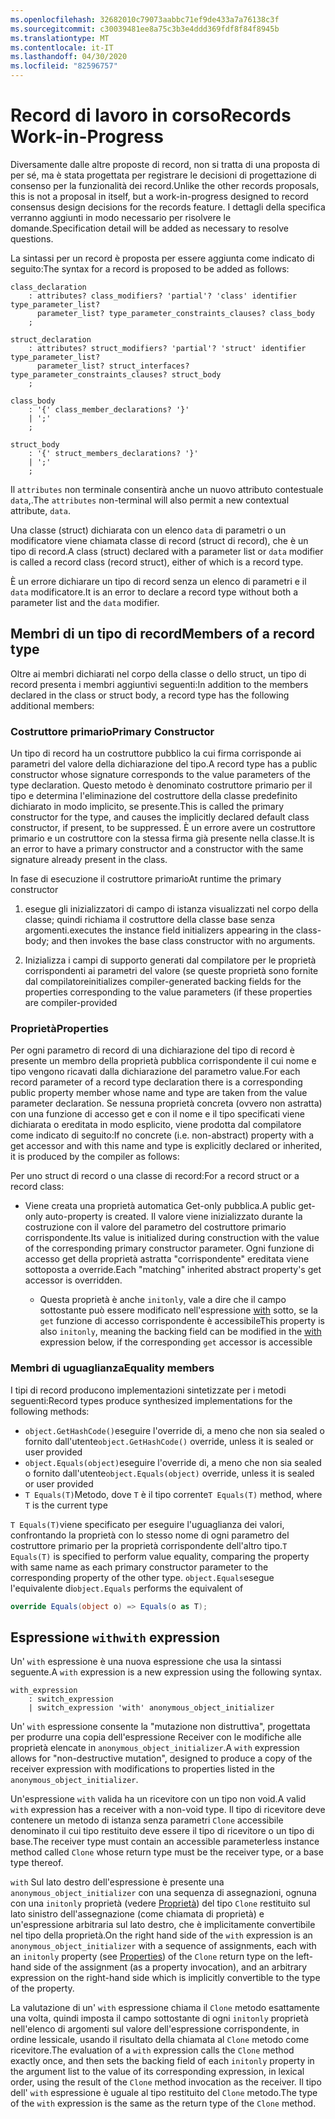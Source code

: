 ```yaml
---
ms.openlocfilehash: 32682010c79073aabbc71ef9de433a7a76138c3f
ms.sourcegitcommit: c30039481ee8a75c3b3e4ddd369fdf8f84f8945b
ms.translationtype: MT
ms.contentlocale: it-IT
ms.lasthandoff: 04/30/2020
ms.locfileid: "82596757"
---
```

# <a name="records-work-in-progress"></a><span data-ttu-id="d7365-101">Record di lavoro in corso</span><span class="sxs-lookup"><span data-stu-id="d7365-101">Records Work-in-Progress</span></span>

<span data-ttu-id="d7365-102">Diversamente dalle altre proposte di record, non si tratta di una proposta di per sé, ma è stata progettata per registrare le decisioni di progettazione di consenso per la funzionalità dei record.</span><span class="sxs-lookup"><span data-stu-id="d7365-102">Unlike the other records proposals, this is not a proposal in itself, but a work-in-progress designed to record consensus design decisions for the records feature.</span></span> <span data-ttu-id="d7365-103">I dettagli della specifica verranno aggiunti in modo necessario per risolvere le domande.</span><span class="sxs-lookup"><span data-stu-id="d7365-103">Specification detail will be added as necessary to resolve questions.</span></span>

<span data-ttu-id="d7365-104">La sintassi per un record è proposta per essere aggiunta come indicato di seguito:</span><span class="sxs-lookup"><span data-stu-id="d7365-104">The syntax for a record is proposed to be added as follows:</span></span>

```antlr
class_declaration
    : attributes? class_modifiers? 'partial'? 'class' identifier type_parameter_list?
      parameter_list? type_parameter_constraints_clauses? class_body
    ;

struct_declaration
    : attributes? struct_modifiers? 'partial'? 'struct' identifier type_parameter_list?
      parameter_list? struct_interfaces? type_parameter_constraints_clauses? struct_body
    ;

class_body
    : '{' class_member_declarations? '}'
    | ';'
    ;

struct_body
    : '{' struct_members_declarations? '}'
    | ';'
    ;
```

<span data-ttu-id="d7365-105">Il `attributes` non terminale consentirà anche un nuovo attributo contestuale `data`,.</span><span class="sxs-lookup"><span data-stu-id="d7365-105">The `attributes` non-terminal will also permit a new contextual attribute, `data`.</span></span>

<span data-ttu-id="d7365-106">Una classe (struct) dichiarata con un elenco `data` di parametri o un modificatore viene chiamata classe di record (struct di record), che è un tipo di record.</span><span class="sxs-lookup"><span data-stu-id="d7365-106">A class (struct) declared with a parameter list or `data` modifier is called a record class (record struct), either of which is a record type.</span></span>

<span data-ttu-id="d7365-107">È un errore dichiarare un tipo di record senza un elenco di parametri e il `data` modificatore.</span><span class="sxs-lookup"><span data-stu-id="d7365-107">It is an error to declare a record type without both a parameter list and the `data` modifier.</span></span>

## <a name="members-of-a-record-type"></a><span data-ttu-id="d7365-108">Membri di un tipo di record</span><span class="sxs-lookup"><span data-stu-id="d7365-108">Members of a record type</span></span>

<span data-ttu-id="d7365-109">Oltre ai membri dichiarati nel corpo della classe o dello struct, un tipo di record presenta i membri aggiuntivi seguenti:</span><span class="sxs-lookup"><span data-stu-id="d7365-109">In addition to the members declared in the class or struct body, a record type has the following additional members:</span></span>

### <a name="primary-constructor"></a><span data-ttu-id="d7365-110">Costruttore primario</span><span class="sxs-lookup"><span data-stu-id="d7365-110">Primary Constructor</span></span>

<span data-ttu-id="d7365-111">Un tipo di record ha un costruttore pubblico la cui firma corrisponde ai parametri del valore della dichiarazione del tipo.</span><span class="sxs-lookup"><span data-stu-id="d7365-111">A record type has a public constructor whose signature corresponds to the value parameters of the type declaration.</span></span> <span data-ttu-id="d7365-112">Questo metodo è denominato costruttore primario per il tipo e determina l'eliminazione del costruttore della classe predefinito dichiarato in modo implicito, se presente.</span><span class="sxs-lookup"><span data-stu-id="d7365-112">This is called the primary constructor for the type, and causes the implicitly declared default class constructor, if present, to be suppressed.</span></span> <span data-ttu-id="d7365-113">È un errore avere un costruttore primario e un costruttore con la stessa firma già presente nella classe.</span><span class="sxs-lookup"><span data-stu-id="d7365-113">It is an error to have a primary constructor and a constructor with the same signature already present in the class.</span></span>

<span data-ttu-id="d7365-114">In fase di esecuzione il costruttore primario</span><span class="sxs-lookup"><span data-stu-id="d7365-114">At runtime the primary constructor</span></span>

1. <span data-ttu-id="d7365-115">esegue gli inizializzatori di campo di istanza visualizzati nel corpo della classe; quindi richiama il costruttore della classe base senza argomenti.</span><span class="sxs-lookup"><span data-stu-id="d7365-115">executes the instance field initializers appearing in the class-body; and then  invokes the base class constructor with no arguments.</span></span>

1. <span data-ttu-id="d7365-116">Inizializza i campi di supporto generati dal compilatore per le proprietà corrispondenti ai parametri del valore (se queste proprietà sono fornite dal compilatore</span><span class="sxs-lookup"><span data-stu-id="d7365-116">initializes compiler-generated backing fields for the properties corresponding to the value parameters (if these properties are compiler-provided</span></span>

### <a name="properties"></a><span data-ttu-id="d7365-117">Proprietà</span><span class="sxs-lookup"><span data-stu-id="d7365-117">Properties</span></span>

<span data-ttu-id="d7365-118">Per ogni parametro di record di una dichiarazione del tipo di record è presente un membro della proprietà pubblica corrispondente il cui nome e tipo vengono ricavati dalla dichiarazione del parametro value.</span><span class="sxs-lookup"><span data-stu-id="d7365-118">For each record parameter of a record type declaration there is a corresponding public property member whose name and type are taken from the value parameter declaration.</span></span> <span data-ttu-id="d7365-119">Se nessuna proprietà concreta (ovvero non astratta) con una funzione di accesso get e con il nome e il tipo specificati viene dichiarata o ereditata in modo esplicito, viene prodotta dal compilatore come indicato di seguito:</span><span class="sxs-lookup"><span data-stu-id="d7365-119">If no concrete (i.e. non-abstract) property with a get accessor and with this name and type is explicitly declared or inherited, it is produced by the compiler as follows:</span></span>

<span data-ttu-id="d7365-120">Per uno struct di record o una classe di record:</span><span class="sxs-lookup"><span data-stu-id="d7365-120">For a record struct or a record class:</span></span>

* <span data-ttu-id="d7365-121">Viene creata una proprietà automatica Get-only pubblica.</span><span class="sxs-lookup"><span data-stu-id="d7365-121">A public get-only auto-property is created.</span></span> <span data-ttu-id="d7365-122">Il valore viene inizializzato durante la costruzione con il valore del parametro del costruttore primario corrispondente.</span><span class="sxs-lookup"><span data-stu-id="d7365-122">Its value is initialized during construction with the value of the corresponding primary constructor parameter.</span></span> <span data-ttu-id="d7365-123">Ogni funzione di accesso get della proprietà astratta "corrispondente" ereditata viene sottoposta a override.</span><span class="sxs-lookup"><span data-stu-id="d7365-123">Each "matching" inherited abstract property's get accessor is overridden.</span></span>

  * <span data-ttu-id="d7365-124">Questa proprietà è anche `initonly`, vale a dire che il campo sottostante può essere modificato nell'espressione [with](#With) sotto, se la `get` funzione di accesso corrispondente è accessibile</span><span class="sxs-lookup"><span data-stu-id="d7365-124">This property is also `initonly`, meaning the backing field can be modified in the [with](#With) expression below, if the corresponding `get` accessor is accessible</span></span>

### <a name="equality-members"></a><span data-ttu-id="d7365-125">Membri di uguaglianza</span><span class="sxs-lookup"><span data-stu-id="d7365-125">Equality members</span></span>

<span data-ttu-id="d7365-126">I tipi di record producono implementazioni sintetizzate per i metodi seguenti:</span><span class="sxs-lookup"><span data-stu-id="d7365-126">Record types produce synthesized implementations for the following methods:</span></span>

* <span data-ttu-id="d7365-127">`object.GetHashCode()`eseguire l'override di, a meno che non sia sealed o fornito dall'utente</span><span class="sxs-lookup"><span data-stu-id="d7365-127">`object.GetHashCode()` override, unless it is sealed or user provided</span></span>
* <span data-ttu-id="d7365-128">`object.Equals(object)`eseguire l'override di, a meno che non sia sealed o fornito dall'utente</span><span class="sxs-lookup"><span data-stu-id="d7365-128">`object.Equals(object)` override, unless it is sealed or user provided</span></span>
* <span data-ttu-id="d7365-129">`T Equals(T)`Metodo, dove `T` è il tipo corrente</span><span class="sxs-lookup"><span data-stu-id="d7365-129">`T Equals(T)` method, where `T` is the current type</span></span>

<span data-ttu-id="d7365-130">`T Equals(T)`viene specificato per eseguire l'uguaglianza dei valori, confrontando la proprietà con lo stesso nome di ogni parametro del costruttore primario per la proprietà corrispondente dell'altro tipo.</span><span class="sxs-lookup"><span data-stu-id="d7365-130">`T Equals(T)` is specified to perform value equality, comparing the property with same name as each primary constructor parameter to the corresponding property of the other type.</span></span>
<span data-ttu-id="d7365-131">`object.Equals`esegue l'equivalente di</span><span class="sxs-lookup"><span data-stu-id="d7365-131">`object.Equals` performs the equivalent of</span></span>

```C#
override Equals(object o) => Equals(o as T);
```

## <a name="with-expression"></a><span data-ttu-id="d7365-132">Espressione `with`</span><span class="sxs-lookup"><span data-stu-id="d7365-132">`with` expression</span></span>

<span data-ttu-id="d7365-133">Un' `with` espressione è una nuova espressione che usa la sintassi seguente.</span><span class="sxs-lookup"><span data-stu-id="d7365-133">A `with` expression is a new expression using the following syntax.</span></span>

```antlr
with_expression
    : switch_expression
    | switch_expression 'with' anonymous_object_initializer
```

<span data-ttu-id="d7365-134">Un' `with` espressione consente la "mutazione non distruttiva", progettata per produrre una copia dell'espressione Receiver con le modifiche alle proprietà elencate in `anonymous_object_initializer`.</span><span class="sxs-lookup"><span data-stu-id="d7365-134">A `with` expression allows for "non-destructive mutation", designed to produce a copy of the receiver expression with modifications to properties listed in the `anonymous_object_initializer`.</span></span>

<span data-ttu-id="d7365-135">Un'espressione `with` valida ha un ricevitore con un tipo non void.</span><span class="sxs-lookup"><span data-stu-id="d7365-135">A valid `with` expression has a receiver with a non-void type.</span></span> <span data-ttu-id="d7365-136">Il tipo di ricevitore deve contenere un metodo di istanza senza parametri `Clone` accessibile denominato il cui tipo restituito deve essere il tipo di ricevitore o un tipo di base.</span><span class="sxs-lookup"><span data-stu-id="d7365-136">The receiver type must contain an accessible parameterless instance method called `Clone` whose return type must be the receiver type, or a base type thereof.</span></span>

<span data-ttu-id="d7365-137">`with` Sul lato destro dell'espressione è presente una `anonymous_object_initializer` con una sequenza di assegnazioni, ognuna con una `initonly` proprietà (vedere [Proprietà](#Properties)) del tipo `Clone` restituito sul lato sinistro dell'assegnazione (come chiamata di proprietà) e un'espressione arbitraria sul lato destro, che è implicitamente convertibile nel tipo della proprietà.</span><span class="sxs-lookup"><span data-stu-id="d7365-137">On the right hand side of the `with` expression is an `anonymous_object_initializer` with a sequence of assignments, each with an `initonly` property (see [Properties](#Properties)) of the `Clone` return type on the left-hand side of the assignment (as a property invocation), and an arbitrary expression on the right-hand side which is implicitly convertible to the type of the property.</span></span>

<span data-ttu-id="d7365-138">La valutazione di un' `with` espressione chiama il `Clone` metodo esattamente una volta, quindi imposta il campo sottostante di ogni `initonly` proprietà nell'elenco di argomenti sul valore dell'espressione corrispondente, in ordine lessicale, usando il risultato della chiamata al `Clone` metodo come ricevitore.</span><span class="sxs-lookup"><span data-stu-id="d7365-138">The evaluation of a `with` expression calls the `Clone` method exactly once, and then sets the backing field of each `initonly` property in the argument list to the value of its corresponding expression, in lexical order, using the result of the `Clone` method invocation as the receiver.</span></span> <span data-ttu-id="d7365-139">Il tipo dell' `with` espressione è uguale al tipo restituito del `Clone` metodo.</span><span class="sxs-lookup"><span data-stu-id="d7365-139">The type of the `with` expression is the same as the return type of the `Clone` method.</span></span>

